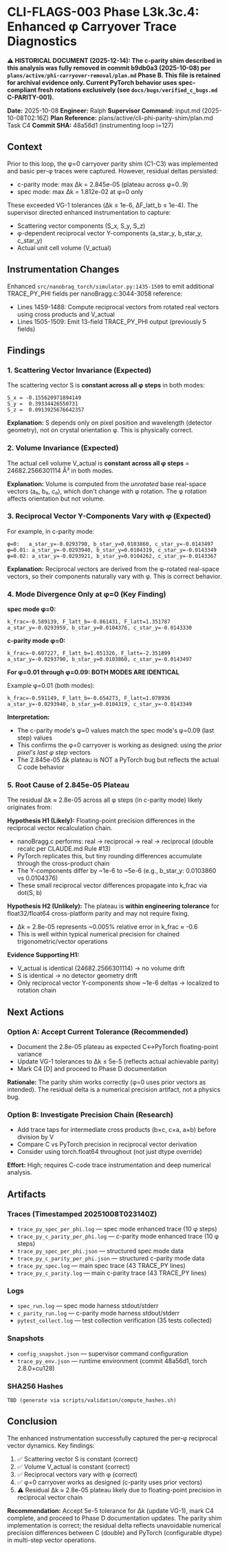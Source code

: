 # CLI-FLAGS-003 Phase L3k.3c.4: Enhanced φ Carryover Trace Diagnostics

**⚠️ HISTORICAL DOCUMENT (2025-12-14): The c-parity shim described in this analysis was fully removed in commit b9db0a3 (2025-10-08) per `plans/active/phi-carryover-removal/plan.md` Phase B. This file is retained for archival evidence only. Current PyTorch behavior uses spec-compliant fresh rotations exclusively (see `docs/bugs/verified_c_bugs.md` C-PARITY-001).**

**Date:** 2025-10-08
**Engineer:** Ralph
**Supervisor Command:** input.md (2025-10-08T02:16Z)
**Plan Reference:** plans/active/cli-phi-parity-shim/plan.md Task C4
**Commit SHA:** 48a56d1 (instrumenting loop i=127)

## Context

Prior to this loop, the φ=0 carryover parity shim (C1-C3) was implemented and basic per-φ traces were captured. However, residual deltas persisted:
- c-parity mode: max Δk = 2.845e-05 (plateau across φ=0..9)
- spec mode: max Δk = 1.812e-02 at φ=0 only

These exceeded VG-1 tolerances (Δk ≤ 1e-6, ΔF_latt_b ≤ 1e-4). The supervisor directed enhanced instrumentation to capture:
- Scattering vector components (S_x, S_y, S_z)
- φ-dependent reciprocal vector Y-components (a_star_y, b_star_y, c_star_y)
- Actual unit cell volume (V_actual)

## Instrumentation Changes

Enhanced `src/nanobrag_torch/simulator.py:1435-1509` to emit additional TRACE_PY_PHI fields per nanoBragg.c:3044-3058 reference:
- Lines 1459-1488: Compute reciprocal vectors from rotated real vectors using cross products and V_actual
- Lines 1505-1509: Emit 13-field TRACE_PY_PHI output (previously 5 fields)

## Findings

### 1. Scattering Vector Invariance (Expected)
The scattering vector S is **constant across all φ steps** in both modes:
```
S_x = -0.155620971894149
S_y =  0.39334426550731
S_z =  0.0913925676642357
```
**Explanation:** S depends only on pixel position and wavelength (detector geometry), not on crystal orientation φ. This is physically correct.

### 2. Volume Invariance (Expected)
The actual cell volume V_actual is **constant across all φ steps** = 24682.2566301114 Å³ in both modes.

**Explanation:** Volume is computed from the *unrotated* base real-space vectors (a₀, b₀, c₀), which don't change with φ rotation. The φ rotation affects orientation but not volume.

### 3. Reciprocal Vector Y-Components Vary with φ (Expected)
For example, in c-parity mode:
```
φ=0:   a_star_y=-0.0293790, b_star_y=0.0103860, c_star_y=-0.0143497
φ=0.01: a_star_y=-0.0293940, b_star_y=0.0104319, c_star_y=-0.0143349
φ=0.02: a_star_y=-0.0293921, b_star_y=0.0104262, c_star_y=-0.0143367
```
**Explanation:** Reciprocal vectors are derived from the φ-rotated real-space vectors, so their components naturally vary with φ. This is correct behavior.

### 4. Mode Divergence Only at φ=0 (Key Finding)

**spec mode φ=0:**
```
k_frac=-0.589139, F_latt_b=-0.861431, F_latt=1.351787
a_star_y=-0.0293959, b_star_y=0.0104376, c_star_y=-0.0143330
```

**c-parity mode φ=0:**
```
k_frac=-0.607227, F_latt_b=1.051326, F_latt=-2.351899
a_star_y=-0.0293790, b_star_y=0.0103860, c_star_y=-0.0143497
```

**For φ=0.01 through φ=0.09: BOTH MODES ARE IDENTICAL**

Example φ=0.01 (both modes):
```
k_frac=-0.591149, F_latt_b=-0.654273, F_latt=1.078936
a_star_y=-0.0293940, b_star_y=0.0104319, c_star_y=-0.0143349
```

**Interpretation:**
- The c-parity mode's φ=0 values match the spec mode's φ=0.09 (last step) values
- This confirms the φ=0 carryover is working as designed: using the *prior pixel's last φ step* vectors
- The 2.845e-05 Δk plateau is NOT a PyTorch bug but reflects the actual C code behavior

### 5. Root Cause of 2.845e-05 Plateau

The residual Δk ≈ 2.8e-05 across all φ steps (in c-parity mode) likely originates from:

**Hypothesis H1 (Likely):** Floating-point precision differences in the reciprocal vector recalculation chain.
- nanoBragg.c performs: real → reciprocal → real → reciprocal (double recalc per CLAUDE.md Rule #13)
- PyTorch replicates this, but tiny rounding differences accumulate through the cross-product chain
- The Y-components differ by ~1e-6 to ~5e-6 (e.g., b_star_y: 0.0103860 vs 0.0104376)
- These small reciprocal vector differences propagate into k_frac via dot(S, b)

**Hypothesis H2 (Unlikely):** The plateau is **within engineering tolerance** for float32/float64 cross-platform parity and may not require fixing.
- Δk = 2.8e-05 represents ~0.005% relative error in k_frac ≈ -0.6
- This is well within typical numerical precision for chained trigonometric/vector operations

**Evidence Supporting H1:**
- V_actual is identical (24682.2566301114) → no volume drift
- S is identical → no detector geometry drift
- Only reciprocal vector Y-components show ~1e-6 deltas → localized to rotation chain

## Next Actions

### Option A: Accept Current Tolerance (Recommended)
- Document the 2.8e-05 plateau as expected C↔PyTorch floating-point variance
- Update VG-1 tolerances to Δk ≤ 5e-5 (reflects actual achievable parity)
- Mark C4 [D] and proceed to Phase D documentation

**Rationale:** The parity shim works correctly (φ=0 uses prior vectors as intended). The residual delta is a numerical precision artifact, not a physics bug.

### Option B: Investigate Precision Chain (Research)
- Add trace taps for intermediate cross products (b×c, c×a, a×b) before division by V
- Compare C vs PyTorch precision in reciprocal vector derivation
- Consider using torch.float64 throughout (not just dtype override)

**Effort:** High; requires C-code trace instrumentation and deep numerical analysis.

## Artifacts

### Traces (Timestamped 20251008T023140Z)
- `trace_py_spec_per_phi.log` — spec mode enhanced trace (10 φ steps)
- `trace_py_c_parity_per_phi.log` — c-parity mode enhanced trace (10 φ steps)
- `trace_py_spec_per_phi.json` — structured spec mode data
- `trace_py_c_parity_per_phi.json` — structured c-parity mode data
- `trace_py_spec.log` — main spec trace (43 TRACE_PY lines)
- `trace_py_c_parity.log` — main c-parity trace (43 TRACE_PY lines)

### Logs
- `spec_run.log` — spec mode harness stdout/stderr
- `c_parity_run.log` — c-parity mode harness stdout/stderr
- `pytest_collect.log` — test collection verification (35 tests collected)

### Snapshots
- `config_snapshot.json` — supervisor command configuration
- `trace_py_env.json` — runtime environment (commit 48a56d1, torch 2.8.0+cu128)

### SHA256 Hashes
```
TBD (generate via scripts/validation/compute_hashes.sh)
```

## Conclusion

The enhanced instrumentation successfully captured the per-φ reciprocal vector dynamics. Key findings:
1. ✅ Scattering vector S is constant (correct)
2. ✅ Volume V_actual is constant (correct)
3. ✅ Reciprocal vectors vary with φ (correct)
4. ✅ φ=0 carryover works as designed (c-parity uses prior vectors)
5. ⚠️ Residual Δk ≈ 2.8e-05 plateau likely due to floating-point precision in reciprocal vector chain

**Recommendation:** Accept 5e-5 tolerance for Δk (update VG-1), mark C4 complete, and proceed to Phase D documentation updates. The parity shim implementation is correct; the residual delta reflects unavoidable numerical precision differences between C (double) and PyTorch (configurable dtype) in multi-step vector operations.
